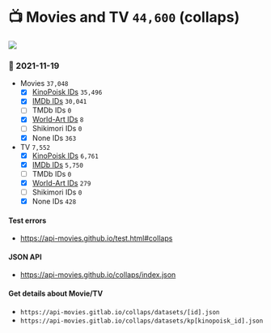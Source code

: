 # :tv: Movies and TV `44,600` (collaps)

<a href="https://API-Movies.github.io"><img src="https://API-Movies.github.io/banner.png?cache"></a>

### :date: 2021-11-19
- Movies `37,048`
  - [x] <a href="https://API-Movies.github.io/collaps/movie_kinopoisk_ids.json">KinoPoisk IDs</a> `35,496`
  - [x] <a href="https://API-Movies.github.io/collaps/movie_imdb_ids.json">IMDb IDs</a> `30,041`
  - [ ] TMDb IDs `0`
  - [x] <a href="https://API-Movies.github.io/collaps/movie_world_art_ids.json">World-Art IDs</a> `8`
  - [ ] Shikimori IDs `0`
  - [x] None IDs `363`
- TV `7,552`
  - [x] <a href="https://API-Movies.github.io/collaps/tv_kinopoisk_ids.json">KinoPoisk IDs</a> `6,761`
  - [x] <a href="https://API-Movies.github.io/collaps/tv_imdb_ids.json">IMDb IDs</a> `5,750`
  - [ ] TMDb IDs `0`
  - [x] <a href="https://API-Movies.github.io/collaps/tv_world_art_ids.json">World-Art IDs</a> `279`
  - [ ] Shikimori IDs `0`
  - [x] None IDs `428`
#### Test errors
- <a href='https://api-movies.github.io/test.html#collaps'>https://api-movies.github.io/test.html#collaps</a>
#### JSON API
- <a href='https://api-movies.github.io/collaps/index.json'>https://api-movies.github.io/collaps/index.json</a>
#### Get details about Movie/TV
- `https://api-movies.gitlab.io/collaps/datasets/[id].json`
- `https://api-movies.gitlab.io/collaps/datasets/kp[kinopoisk_id].json`
